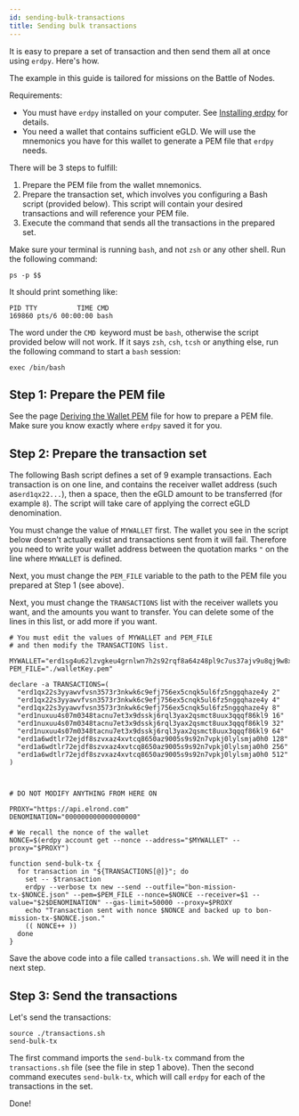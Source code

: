 ```yaml
---
id: sending-bulk-transactions
title: Sending bulk transactions
---
```


It is easy to prepare a set of transaction and then send them all at once using `erdpy`. Here's how.



The example in this guide is tailored for missions on the Battle of Nodes.

Requirements:

- You must have `erdpy` installed on your computer. See [Installing erdpy](https://docs.elrond.com/tools/erdpy/installing-erdpy) for details.
-  You need a wallet that contains sufficient eGLD. We will use the mnemonics you have for this wallet to generate a PEM file that `erdpy` needs.

There will be 3 steps to fulfill:

1. Prepare the PEM file from the wallet mnemonics.
2. Prepare the transaction set, which involves you configuring a Bash script (provided below). This script will contain your desired transactions and will reference your PEM file.
3. Execute the command that sends all the transactions in the prepared set.



Make sure your terminal is running `bash`, and not `zsh` or any other shell. Run the following command:



```
ps -p $$
```

It should print something like:



```
PID TTY          TIME CMD
169860 pts/6 00:00:00 bash
```

The word  under the  `CMD `keyword must be `bash`, otherwise the script provided below will not work. If it says `zsh`,  `csh`, `tcsh` or anything else, run the following command to start a `bash` session:



```
exec /bin/bash
```

## **Step 1: Prepare the PEM file**

See the page [Deriving the Wallet PEM](https://docs.elrond.com/tools/erdpy/wallet-pem) file for how to prepare a PEM file. Make sure you know exactly where `erdpy` saved it for you.

## **Step 2: Prepare the transaction set**

The following Bash script defines a set of 9 example transactions. Each transaction is on one line, and contains the receiver wallet address (such as`erd1qx22...`), then a space, then the eGLD amount to be transferred (for example `8`). The script will take care of applying the correct eGLD denomination.

You must change the value of `MYWALLET` first. The wallet you see in the script below doesn't actually exist and transactions sent from it will fail. Therefore you need to write your wallet address between the quotation marks `"` on the line where `MYWALLET` is defined.

Next, you must change the `PEM_FILE` variable to the path to the PEM file you prepared at Step 1 (see above). 

Next, you must change the `TRANSACTIONS` list with the receiver wallets you want, and the amounts you want to transfer. You can delete some of the lines in this list, or add more if you want.



```
# You must edit the values of MYWALLET and PEM_FILE 
# and then modify the TRANSACTIONS list.

MYWALLET="erd1sg4u62lzvgkeu4grnlwn7h2s92rqf8a64z48pl9c7us37ajv9u8qj9w8xg"
PEM_FILE="./walletKey.pem"

declare -a TRANSACTIONS=(
  "erd1qx22s3yyawvfvsn3573r3nkwk6c9efj756ex5cnqk5ul6fz5nggqhaze4y 2"
  "erd1qx22s3yyawvfvsn3573r3nkwk6c9efj756ex5cnqk5ul6fz5nggqhaze4y 4"
  "erd1qx22s3yyawvfvsn3573r3nkwk6c9efj756ex5cnqk5ul6fz5nggqhaze4y 8"
  "erd1nuxuu4s07m0348tacnu7et3x9dsskj6rql3yax2qsmct8uux3qqqf86kl9 16"
  "erd1nuxuu4s07m0348tacnu7et3x9dsskj6rql3yax2qsmct8uux3qqqf86kl9 32"
  "erd1nuxuu4s07m0348tacnu7et3x9dsskj6rql3yax2qsmct8uux3qqqf86kl9 64"
  "erd1a6wdtlr72ejdf8szvxaz4xvtcq8650az9005s9s92n7vpkj0lylsmja0h0 128"
  "erd1a6wdtlr72ejdf8szvxaz4xvtcq8650az9005s9s92n7vpkj0lylsmja0h0 256"
  "erd1a6wdtlr72ejdf8szvxaz4xvtcq8650az9005s9s92n7vpkj0lylsmja0h0 512"
)



# DO NOT MODIFY ANYTHING FROM HERE ON

PROXY="https://api.elrond.com"
DENOMINATION="000000000000000000"

# We recall the nonce of the wallet
NONCE=$(erdpy account get --nonce --address="$MYWALLET" --proxy="$PROXY")

function send-bulk-tx {
  for transaction in "${TRANSACTIONS[@]}"; do
    set -- $transaction
    erdpy --verbose tx new --send --outfile="bon-mission-tx-$NONCE.json" --pem=$PEM_FILE --nonce=$NONCE --receiver=$1 --value="$2$DENOMINATION" --gas-limit=50000 --proxy=$PROXY
    echo "Transaction sent with nonce $NONCE and backed up to bon-mission-tx-$NONCE.json."
    (( NONCE++ ))
  done
}
```

Save the above code into a file called `transactions.sh`.  We will need it in the next step.

## **Step 3: Send the transactions**

Let's send the transactions:



```
source ./transactions.sh
send-bulk-tx
```

The first command imports the `send-bulk-tx` command from the `transactions.sh` file (see the file in step 1 above). Then the second command executes `send-bulk-tx`, which will call `erdpy` for each of the transactions in the set.



Done!